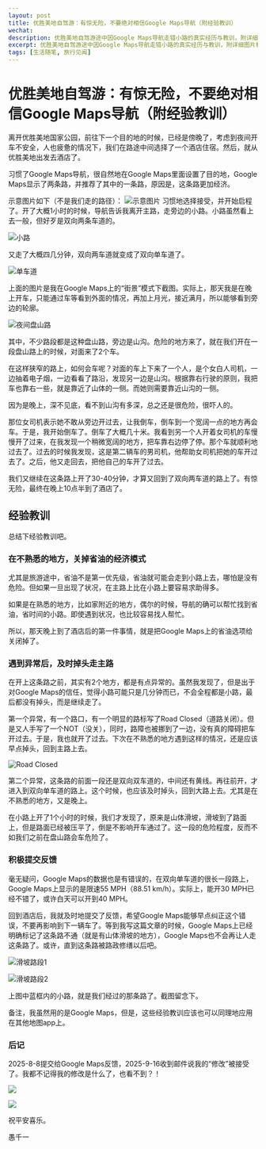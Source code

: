 ```yaml
---
layout: post
title: 优胜美地自驾游：有惊无险，不要绝对相信Google Maps导航（附经验教训）
wechat: 
description: 优胜美地自驾游途中因Google Maps导航走错小路的真实经历与教训，附详细图片和实用建议，帮助自驾游客避免类似风险。
excerpt: 优胜美地自驾游途中因Google Maps导航走错小路的真实经历与教训，附详细图片和实用建议，帮助自驾游客避免类似风险。
tags: [生活随笔, 旅行见闻]
---
```


# 优胜美地自驾游：有惊无险，不要绝对相信Google Maps导航（附经验教训）

离开优胜美地国家公园，前往下一个目的地的时候，已经是傍晚了，考虑到夜间开车不安全，人也疲惫的情况下，我们在路途中间选择了一个酒店住宿。然后，就从优胜美地出发去酒店了。

习惯了Google Maps导航，很自然地在Google Maps里面设置了目的地，Google Maps显示了两条路，并推荐了其中的一条路，原因是，这条路更加经济。

示意图片如下（不是我们走的路径）：
![示意图片](../images/Pasted%20image%2020250820134727.png)
习惯地选择接受，并开始启程了。开了大概1小时的时候，导航告诉我离开主路，走旁边的小路。小路虽然看上去一般，但好歹是双向两条车道的。

![小路](../images/Pasted%20image%2020250820135107.png)

又走了大概四几分钟，双向两车道就变成了双向单车道了。

![单车道](../images/Pasted%20image%2020250820135217.png)

上面的图片是我在Google Maps上的“街景”模式下截图。实际上，那天我是在晚上开车，只能通过车等看到外面的情况，再加上月光，接近满月，所以能够看到旁边的轮廓。

![夜间盘山路](../images/Pasted%20image%2020250820135500.png)

其中，不少路段都是这种盘山路，旁边是山沟。危险的地方来了，就在我们开在一段盘山路上的时候，对面来了2个车。

在这样狭窄的路上，如何会车呢？对面的车上下来了一个人，是个女白人司机，一边抽着电子烟，一边看看了路沿，发现另一边是山沟。根据靠右行驶的原则，我把车也靠右一些，就是靠近了山体的一侧。而她则需要靠近山沟的一侧。

因为是晚上，深不见底，看不到山沟有多深，总之还是很危险，很吓人的。

那位女司机表示她不敢从旁边开过去，让我倒车，倒车到一个宽阔一点的地方再会车。于是，我开始倒车了。倒车了大概几十米。我看到另一个人开着女司机的车慢慢开了过来，在我发现一个稍微宽阔的地方，把车靠右边停了停。那个车就顺利地过去了。过去的时候我发现，这是第二辆车的男司机，他帮助女司机把她的车开过去了。之后，他又走回去，把他自己的车开了过去。

我们又继续在这条路上开了30-40分钟，才算又回到了双向两车道的路上了。有惊无险，最终在晚上10点半到了酒店了。

## 经验教训

总结下经验教训吧。

### 在不熟悉的地方，关掉省油的经济模式

尤其是旅游途中，省油不是第一优先级，省油就可能会走到小路上去，哪怕是没有危险。但如果一旦出现了状况，在主路上比在小路上要容易求助得多。

如果是在熟悉的地方，比如家附近的地方，偶尔的时候，导航的确可以帮忙找到省油，省时间的小路。即使遇到状况，也比较容易找人帮忙。

所以，那天晚上到了酒店后的第一件事情，就是把Google Maps上的省油选项给关闭掉了。

### 遇到异常后，及时掉头走主路

在开上这条路之前，其实有2个地方，都是有点异常的。虽然我发现了，但是出于对Google Maps的信任，觉得小路可能只是几分钟而已，不会全程都是小路，最后都没有掉头，而是继续走了。

第一个异常，有一个路口，有一个明显的路标写了Road Closed（道路关闭）。但是又人手写了一个NOT（没关），同时，路障也被挪到了一边，没有真的障碍把车开过去。于是，我也就开了过去。下次在不熟悉的地方遇到这样的情况，还是应该早点掉头，回到主路上去。

![Road Closed](../images/Pasted%20image%2020250820141911.png)

第二个异常，这条路的前面一段还是双向双车道的，中间还有黄线。再往前开，才进入到双向单车道的路上。这个时候，也应该及时掉头，回到大路上去。尤其是在不熟悉的地方，又是晚上。

在小路上开了1个小时的时候，我们才发现了，原来是山体滑坡，滑坡到了路面上，但是路面已经被压平了，倒是不影响开车通过了。这一段的危险程度，反而不如我们之前在盘山路会车危险了。

### 积极提交反馈

毫无疑问，Google Maps的数据也是有错误的，在双向单车道的很长一段路上，Google Maps上显示的是限速55 MPH（88.51 km/h）。实际上，能开30 MPH已经不错了，或许白天可以开到40 MPH。

回到酒店后，我就及时地提交了反馈，希望Google Maps能够早点纠正这个错误，不要再影响到下一辆车了。等到我写这篇文章的时候，Google Maps上已经明确标记了这条路不通（就是有山体滑坡的地方），Google Maps也不会再让人走这条路了。或许，直到这条路被路政修缮以后吧。

![滑坡路段1](../images/Pasted%20image%2020250820142831.png)

![滑坡路段2](../images/Pasted%20image%2020250820142936.png)

上图中蓝框内的小路，就是我们经过的那条路了。截图留念下。

备注，我虽然用的是Google Maps，但是，这些经验教训应该也可以同理地应用在其他地图app上。


### 后记

2025-8-8提交给Google Maps反馈，2025-9-16收到邮件说我的“修改”被接受了。我都不记得我的修改是什么了，也看不到？！

![](../images/2025-09-16-22-08-23.png)

![](../images/2025-09-16-22-10-25.png)

祝平安喜乐。

愚千一

